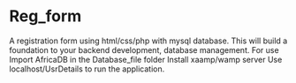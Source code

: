 # Reg_form
A registration form using html/css/php with mysql  database. This will build a foundation to your backend development, database management.
For use
Import AfricaDB in the Database_file folder
Install xaamp/wamp server
Use localhost/UsrDetails  to run the application.
